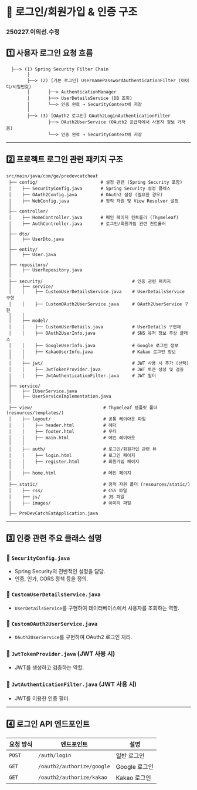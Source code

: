 # 🔐 로그인/회원가입 & 인증 구조
### 250227.이의선.수정

## 1️⃣ 사용자 로그인 요청 흐름

```
  ├──> (1) Spring Security Filter Chain
        │  
        ├──> (2) [기본 로그인] UsernamePasswordAuthenticationFilter (아이디/비밀번호)
        │       ├──> AuthenticationManager
        │       ├──> UserDetailsService (DB 조회)
        │       └──> 인증 완료 → SecurityContext에 저장
        │
        ├──> (3) [OAuth2 로그인] OAuth2LoginAuthenticationFilter
                ├──> OAuth2UserService (OAuth2 공급자에서 사용자 정보 가져옴)
                └──> 인증 완료 → SecurityContext에 저장
```

---

## 2️⃣ 프로젝트 로그인 관련 패키지 구조

```
src/main/java/com/ge/predevcatcheat
 ├── config/                        # 설정 관련 (Spring Security 포함)
 │    ├── SecurityConfig.java       # Spring Security 설정 클래스
 │    ├── OAuth2Config.java         # OAuth2 설정 (필요한 경우)
 │    ├── WebConfig.java            # 정적 자원 및 View Resolver 설정
 │
 ├── controller/
 │    ├── HomeController.java       # 메인 페이지 컨트롤러 (Thymeleaf)
 │    ├── AuthController.java       # 로그인/회원가입 관련 컨트롤러
 │
 ├── dto/
 │    ├── UserDto.java
 │
 ├── entity/
 │    ├── User.java
 │
 ├── repository/
 │    ├── UserRepository.java
 │
 ├── security/                                  # 인증 관련 패키지
 │    ├── service/
 │    │    ├── CustomUserDetailsService.java    # UserDetailsService 구현
 │    │    ├── CustomOAuth2UserService.java     # OAuth2UserService 구현
 │    │
 │    ├── model/
 │    │    ├── CustomUserDetails.java           # UserDetails 구현체
 │    │    ├── OAuth2UserInfo.java              # SNS 유저 정보 추상 클래스
 │    │    ├── GoogleUserInfo.java              # Google 로그인 정보
 │    │    ├── KakaoUserInfo.java               # Kakao 로그인 정보
 │    │
 │    ├── jwt/                                  # JWT 사용 시 추가 (선택)
 │    │    ├── JwtTokenProvider.java            # JWT 토큰 생성 및 검증
 │    │    ├── JwtAuthenticationFilter.java     # JWT 필터
 │
 ├── service/
 │    ├── IUserService.java
 │    ├── UserServiceImplementation.java
 │
 ├── view/                           # Thymeleaf 템플릿 폴더 (resources/templates/)
 │    ├── layout/                    # 공통 레이아웃 파일
 │    │    ├── header.html           # 헤더
 │    │    ├── footer.html           # 푸터
 │    │    ├── main.html             # 메인 레이아웃
 │    │
 │    ├── auth/                      # 로그인/회원가입 관련 뷰
 │    │    ├── login.html            # 로그인 페이지
 │    │    ├── register.html         # 회원가입 페이지
 │    │
 │    ├── home.html                  # 메인 페이지
 │
 ├── static/                         # 정적 자원 폴더 (resources/static/)
 │    ├── css/                       # CSS 파일
 │    ├── js/                        # JS 파일
 │    ├── images/                    # 이미지 파일
 │
 ├── PreDevCatchEatApplication.java

```

---

## 3️⃣ 인증 관련 주요 클래스 설명

### 🔹 `SecurityConfig.java`
- Spring Security의 전반적인 설정을 담당.
- 인증, 인가, CORS 정책 등을 정의.

### 🔹 `CustomUserDetailsService.java`
- `UserDetailsService`를 구현하여 데이터베이스에서 사용자를 조회하는 역할.

### 🔹 `CustomOAuth2UserService.java`
- `OAuth2UserService`를 구현하여 OAuth2 로그인 처리.

### 🔹 `JwtTokenProvider.java` (JWT 사용 시)
- JWT를 생성하고 검증하는 역할.

### 🔹 `JwtAuthenticationFilter.java` (JWT 사용 시)
- JWT를 이용한 인증 필터.

---

## 4️⃣ 로그인 API 엔드포인트

| 요청 방식 | 엔드포인트 | 설명 |
|-----------|-----------|--------------------|
| `POST` | `/auth/login` | 일반 로그인 |
| `GET` | `/oauth2/authorize/google` | Google 로그인 |
| `GET` | `/oauth2/authorize/kakao` | Kakao 로그인 |

